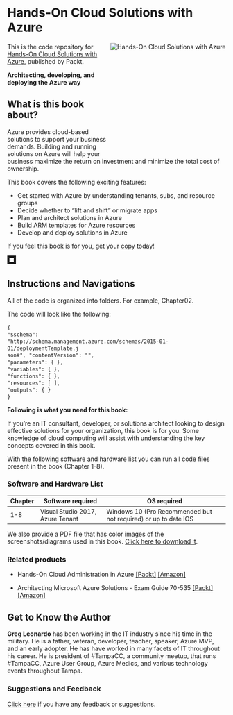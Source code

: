# Hands-On Cloud Solutions with Azure

<a href="https://www.packtpub.com/virtualization-and-cloud/hands-cloud-solutions-azure?utm_source=github&utm_medium=repository&utm_campaign=9781786468659"><img src="https://dz13w8afd47il.cloudfront.net/sites/default/files/imagecache/ppv4_main_book_cover/B05825.png" alt="Hands-On Cloud Solutions with Azure" height="256px" align="right"></a>

This is the code repository for [Hands-On Cloud Solutions with Azure](https://www.packtpub.com/virtualization-and-cloud/hands-cloud-solutions-azure?utm_source=github&utm_medium=repository&utm_campaign=9781786468659), published by Packt.

**Architecting, developing, and deploying the Azure way**

## What is this book about?

Azure provides cloud-based solutions to support your business demands. Building and running solutions on Azure will help your business maximize the return on investment and minimize the total cost of ownership.

This book covers the following exciting features:
* Get started with Azure by understanding tenants, subs, and resource groups
* Decide whether to “lift and shift” or migrate apps
* Plan and architect solutions in Azure
* Build ARM templates for Azure resources
* Develop and deploy solutions in Azure

If you feel this book is for you, get your [copy](https://www.amazon.com/dp/1786468654) today!

<a href="https://www.packtpub.com/?utm_source=github&utm_medium=banner&utm_campaign=GitHubBanner"><img src="https://raw.githubusercontent.com/PacktPublishing/GitHub/master/GitHub.png" 
alt="https://www.packtpub.com/" border="5" /></a>


## Instructions and Navigations
All of the code is organized into folders. For example, Chapter02.

The code will look like the following:
```
{
"$schema":
"http://schema.management.azure.com/schemas/2015-01-01/deploymentTemplate.j
son#", "contentVersion": "",
"parameters": { },
"variables": { },
"functions": { },
"resources": [ ],
"outputs": { }
}
```

**Following is what you need for this book:**

If you’re an IT consultant, developer, or solutions architect looking to design effective solutions for your organization, this book is for you. Some knowledge of cloud computing will assist with understanding the key concepts covered in this book.	

With the following software and hardware list you can run all code files present in the book (Chapter 1-8).

### Software and Hardware List

| Chapter  | Software required                   | OS required                        |
| -------- | ------------------------------------| -----------------------------------|
| 1-8        |Visual Studio 2017, Azure Tenant   | Windows 10 (Pro Recommended but not required) or up to date IOS |


We also provide a PDF file that has color images of the screenshots/diagrams used in this book. [Click here to download it](https://www.packtpub.com/sites/default/files/downloads/9781786468659_ColorImages.pdf).


### Related products <Other books you may enjoy>
* Hands-On Cloud Administration in Azure [[Packt]](https://www.packtpub.com/virtualization-and-cloud/hands-cloud-administration-azure?utm_source=github&utm_medium=repository&utm_campaign=9781789134964) [[Amazon]](https://www.amazon.com/dp/178913496X)

* Architecting Microsoft Azure Solutions - Exam Guide 70-535 [[Packt]](https://www.packtpub.com/virtualization-and-cloud/architecting-microsoft-azure-solutions-exam-guide-70-535?utm_source=github&utm_medium=repository&utm_campaign=9781788991735) [[Amazon]](https://www.amazon.com/dp/1788991737)

## Get to Know the Author
**Greg Leonardo** has been working in the IT industry since his time in the military. He is a
father, veteran, developer, teacher, speaker, Azure MVP, and an early adopter. He has have
worked in many facets of IT throughout his career. He is president of #TampaCC, a
community meetup, that runs #TampaCC, Azure User Group, Azure Medics, and various
technology events throughout Tampa.



### Suggestions and Feedback
[Click here](https://docs.google.com/forms/d/e/1FAIpQLSdy7dATC6QmEL81FIUuymZ0Wy9vH1jHkvpY57OiMeKGqib_Ow/viewform) if you have any feedback or suggestions.

